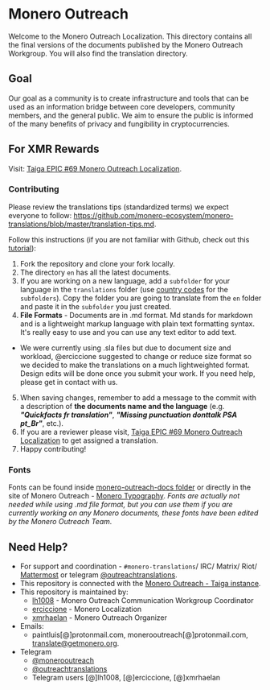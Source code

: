 # Monero Outreach

Welcome to the Monero Outreach Localization. This directory contains all the final versions of the documents published by the Monero Outreach Workgroup. You will also find the translation directory. 

## Goal

Our goal as a community is to create infrastructure and tools that can be used as an information bridge between core developers, community members, and the general public. We aim to ensure the public is informed of the many benefits of privacy and fungibility in cryptocurrencies.

## For XMR Rewards

Visit: [Taiga EPIC #69 Monero Outreach Localization](https://taiga.getmonero.org/project/xmrhaelan-monero-public-relations/epic/69).


### Contributing

Please review the translations tips (standardized terms) we expect everyone to follow: https://github.com/monero-ecosystem/monero-translations/blob/master/translation-tips.md.

Follow this instructions (if you are not familiar with Github, check out this [tutorial](https://guides.github.com/activities/hello-world/)):

1. Fork the repository and clone your fork locally.
2. The directory `en` has all the latest documents.
3. If you are working on a new language, add a `subfolder` for your language in the `translations` folder (use [country codes](https://wiki.openstreetmap.org/wiki/Nominatim/Country_Codes) for the `subfolders`). Copy the folder you are going to translate from the `en` folder and paste it in the `subfolder` you just created.
4. **File Formats** - Documents are in .md format. Md stands for markdown and is a lightweight markup language with plain text formatting syntax. It's really easy to use and you can use any text editor to add text.
 - We were currently using .sla files but due to document size and workload, @erciccione suggested to change or reduce size format so we decided to make the translations on a much lightweighted format. Design edits will be done once you submit your work. If you need help, please get in contact with us.
5. When saving changes, remember to add a message to the commit with a description of **the documents name and the language** (e.g. **_"Quickfacts fr translation"_**, **_"Missing punctuation donttalk PSA pt_Br"_**, etc.).
6. If you are a reviewer please visit, [Taiga EPIC #69 Monero Outreach Localization](https://taiga.getmonero.org/project/xmrhaelan-monero-public-relations/epic/69) to get assigned a translation.
7. Happy contributing! 

### Fonts

Fonts can be found inside [monero-outreach-docs folder](https://github.com/monero-ecosystem/outreach-docs/tree/master/monero-outreach-docs/fonts/monero%20fonts) or directly in the site of Monero Outreach - [Monero Typography](https://www.monerooutreach.org/monero-typography.php). _Fonts are actually not needed while using .md file format, but you can use them if you are currently working on any Monero documents, these fonts have been edited by the Monero Outreach Team._

## Need Help?

 - For support and coordination - `#monero-translations`/ IRC/ Matrix/ Riot/ [Mattermost](https://mattermost.getmonero.org/monero/channels/monero-translations) or telegram [@outreachtranslations](https://t.me/outreachtranslations).
 - This repository is connected with the [Monero Outreach - Taiga instance](https://taiga.getmonero.org/project/xmrhaelan-monero-public-relations/).
 - This repository is maintained by:
   - [lh1008](https://github.com/lh1008) - Monero Outreach Communication Workgroup Coordinator
   - [erciccione](https://github.com/erciccione) - Monero Localization
   - [xmrhaelan](https://github.com/xmrhaelan) - Monero Outreach Organizer
 - Emails: 
	* paintluis[@]protonmail.com, monerooutreach[@]protonmail.com, translate@getmonero.org.
 - Telegram 
   - [@monerooutreach](https://t.me/monerooutreach)
   - [@outreachtranslations](https://t.me/outreachtranslations)
   - Telegram users [@]lh1008, [@]erciccione, [@]xmrhaelan


 

